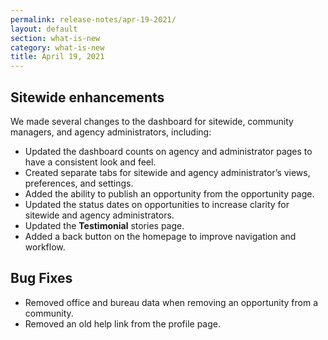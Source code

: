 ```yaml
---
permalink: release-notes/apr-19-2021/
layout: default
section: what-is-new
category: what-is-new
title: April 19, 2021
---
```

## Sitewide enhancements
We made several changes to the dashboard for sitewide, community managers, and agency administrators, including:

* Updated the dashboard counts on agency and administrator pages to have a consistent look and feel.
* Created separate tabs for sitewide and agency administrator’s views, preferences, and settings.
* Added the ability to publish an opportunity from the opportunity page.
* Updated the status dates on opportunities to increase clarity for sitewide and agency administrators.
* Updated the **Testimonial** stories page.
* Added a back button on the homepage to improve navigation and workflow.

## Bug Fixes

* Removed office and bureau data when removing an opportunity from a community.
* Removed an old help link from the profile page.
